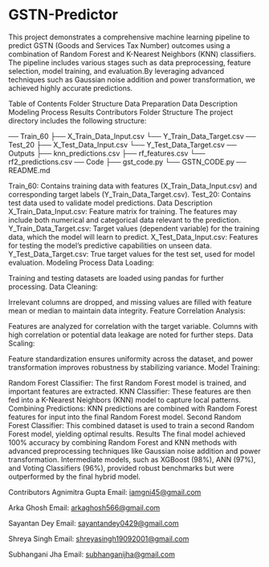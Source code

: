 # GSTN-Predictor
This project demonstrates a comprehensive machine learning pipeline to predict GSTN (Goods and Services Tax Number) outcomes using a combination of Random Forest and K-Nearest Neighbors (KNN) classifiers. The pipeline includes various stages such as data preprocessing, feature selection, model training, and evaluation.By leveraging advanced techniques such as Gaussian noise addition and power transformation, we achieved highly accurate predictions.

Table of Contents
Folder Structure
Data Preparation
Data Description
Modeling Process
Results
Contributors
Folder Structure
The project directory includes the following structure:


── Train_60
   ├── X_Train_Data_Input.csv
   └── Y_Train_Data_Target.csv
── Test_20
   ├── X_Test_Data_Input.csv
   └── Y_Test_Data_Target.csv
── Outputs
   ├── knn_predictions.csv
   ├── rf_features.csv
   └── rf2_predictions.csv
── Code
   ├── gst_code.py
   └── GSTN_CODE.py
── README.md


Train_60: Contains training data with features (X_Train_Data_Input.csv) and corresponding target labels (Y_Train_Data_Target.csv).
Test_20: Contains test data used to validate model predictions.
Data Description
X_Train_Data_Input.csv: Feature matrix for training. The features may include both numerical and categorical data relevant to the prediction.
Y_Train_Data_Target.csv: Target values (dependent variable) for the training data, which the model will learn to predict.
X_Test_Data_Input.csv: Features for testing the model’s predictive capabilities on unseen data.
Y_Test_Data_Target.csv: True target values for the test set, used for model evaluation.
Modeling Process
Data Loading:

Training and testing datasets are loaded using pandas for further processing.
Data Cleaning:

Irrelevant columns are dropped, and missing values are filled with feature mean or median to maintain data integrity.
Feature Correlation Analysis:

Features are analyzed for correlation with the target variable. Columns with high correlation or potential data leakage are noted for further steps.
Data Scaling:

Feature standardization ensures uniformity across the dataset, and power transformation improves robustness by stabilizing variance.
Model Training:

Random Forest Classifier: The first Random Forest model is trained, and important features are extracted.
KNN Classifier: These features are then fed into a K-Nearest Neighbors (KNN) model to capture local patterns.
Combining Predictions: KNN predictions are combined with Random Forest features for input into the final Random Forest model.
Second Random Forest Classifier: This combined dataset is used to train a second Random Forest model, yielding optimal results.
Results
The final model achieved 100% accuracy by combining Random Forest and KNN methods with advanced preprocessing techniques like Gaussian noise addition and power transformation.
Intermediate models, such as XGBoost (98%), ANN (97%), and Voting Classifiers (96%), provided robust benchmarks but were outperformed by the final hybrid model.


Contributors
Agnimitra Gupta
Email: iamgni45@gmail.com

Arka Ghosh
Email: arkaghosh566@gmail.com

Sayantan Dey
Email: sayantandey0429@gmail.com

Shreya Singh
Email: shreyasingh19092001@gmail.com

Subhangani Jha
Email: subhanganijha@gmail.com
